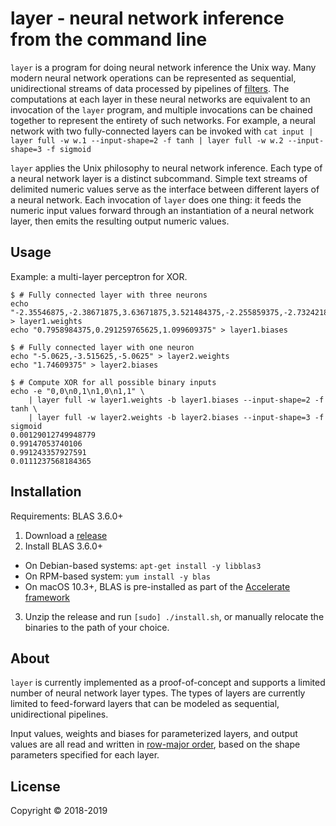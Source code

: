 # layer - neural network inference from the command line

`layer` is a program for doing neural network inference the Unix way. Many
modern neural network operations can be represented as sequential,
unidirectional streams of data processed by pipelines of [filters](https://en.wikipedia.org/wiki/Filter_(software)).
The computations at each layer in these neural networks are equivalent to an
invocation of the `layer` program, and multiple invocations can be chained
together to represent the entirety of such networks. For example, a neural
network with two fully-connected layers can be invoked with
`cat input | layer full -w w.1 --input-shape=2 -f tanh | layer full -w w.2 --input-shape=3 -f sigmoid`

`layer` applies the Unix philosophy to neural network inference. Each type of
a neural network layer is a distinct subcommand. Simple text streams of
delimited numeric values serve as the interface between different layers of a
neural network. Each invocation of `layer` does one thing: it feeds the numeric
input values forward through an instantiation of a neural network layer, then
emits the resulting output numeric values.

## Usage

Example: a multi-layer perceptron for XOR.

```shell
$ # Fully connected layer with three neurons
echo "-2.35546875,-2.38671875,3.63671875,3.521484375,-2.255859375,-2.732421875" > layer1.weights
echo "0.7958984375,0.291259765625,1.099609375" > layer1.biases

$ # Fully connected layer with one neuron
echo "-5.0625,-3.515625,-5.0625" > layer2.weights
echo "1.74609375" > layer2.biases

$ # Compute XOR for all possible binary inputs
echo -e "0,0\n0,1\n1,0\n1,1" \
    | layer full -w layer1.weights -b layer1.biases --input-shape=2 -f tanh \
    | layer full -w layer2.weights -b layer2.biases --input-shape=3 -f sigmoid
0.00129012749948779
0.99147053740106
0.991243357927591
0.0111237568184365
```

## Installation

Requirements: BLAS 3.6.0+

1. Download a [release](https://github.com/cloudkj/layer/releases)
2. Install BLAS 3.6.0+
  * On Debian-based systems: `apt-get install -y libblas3`
  * On RPM-based system: `yum install -y blas`
  * On macOS 10.3+, BLAS is pre-installed as part of the
    [Accelerate framework](https://developer.apple.com/documentation/accelerate/blas)
3. Unzip the release and run `[sudo] ./install.sh`, or manually relocate the
   binaries to the path of your choice.

## About

`layer` is currently implemented as a proof-of-concept and supports a limited
number of neural network layer types. The types of layers are currently limited
to feed-forward layers that can be modeled as sequential, unidirectional
pipelines.

Input values, weights and biases for parameterized layers, and output values
are all read and written in [row-major order](https://en.wikipedia.org/wiki/Row-_and_column-major_order),
based on the shape parameters specified for each layer.

## License

Copyright © 2018-2019
